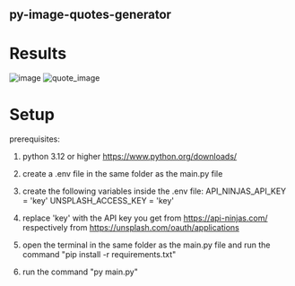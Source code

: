 ﻿## py-image-quotes-generator
# Results
![image](https://github.com/user-attachments/assets/cf051347-de11-4b96-85a3-a583bfb29a33)
![quote_image](https://github.com/user-attachments/assets/238cad62-242c-4e06-b295-4bf44c2cc5df)
# Setup
prerequisites:
 1. python 3.12 or higher https://www.python.org/downloads/

1. create a .env file in the same folder as the main.py file
2. create the following variables inside the .env file:
   API_NINJAS_API_KEY = 'key'
   UNSPLASH_ACCESS_KEY = 'key'
3. replace 'key' with the API key you get from https://api-ninjas.com/ respectively from https://unsplash.com/oauth/applications
4. open the terminal in the same folder as the main.py file and run the command "pip install -r requirements.txt"
5. run the command "py main.py"
